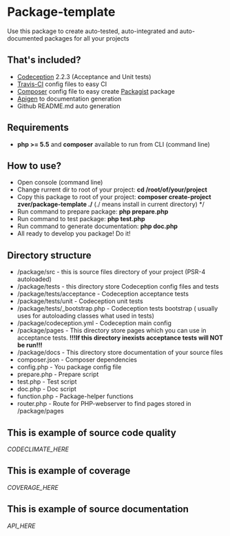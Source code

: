     
# Package-template

Use this package to create auto-tested, auto-integrated and auto-documented packages for all your projects

## That's included?

* [Codeception](http://codeception.com/) 2.2.3 (Acceptance and Unit tests) 
* [Travis-CI](https://travis-ci.org/) config files to easy CI 
* [Composer](https://getcomposer.org/) config file to easy create [Packagist](https://packagist.org/) package 
* [Apigen](http://www.apigen.org/) to documentation generation 
* Github README.md auto generation

## Requirements

* **php >= 5.5** and **composer** available to run from CLI (command line)

## How to use?

* Open console (command line) 
* Change rurrent dir to root of your project: **cd /root/of/your/project**
* Copy this package to root of your project: **composer create-project zver/package-template ./** (./ means install in current directory) */
* Run command to prepare package: **php prepare.php**
* Run command to test package: **php test.php**
* Run command to generate documentation: **php doc.php**
* All ready to develop you package! Do it!

## Directory structure

* /package/src - this is source files directory of your project (PSR-4 autoloaded)
* /package/tests - this directory store Codeception config files and tests
* /package/tests/acceptance - Codeception acceptance tests
* /package/tests/unit - Codeception unit tests
* /package/tests/_bootstrap.php - Codeception tests bootstrap ( usually uses for autoloading classes what used in tests)
* /package/codeception.yml - Codeception main config
* /package/pages - This directory store pages which you can use in acceptance tests. **!!!If this directory inexists acceptance tests will NOT be run!!!**
* /package/docs - This directory store documentation of your source files 
* composer.json - Composer dependencies 
* config.php - You package config file 
* prepare.php - Prepare script 
* test.php - Test script 
* doc.php - Doc script 
* function.php - Package-helper functions
* router.php - Route for PHP-webserver to find pages stored in /package/pages

## This is example of source code quality

_CODECLIMATE_HERE_

## This is example of coverage

_COVERAGE_HERE_

## This is example of source documentation

_API_HERE_
